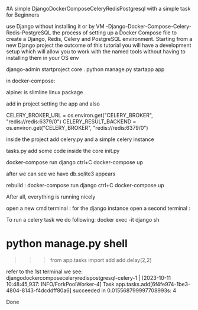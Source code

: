 #A simple DjangoDockerComposeCeleryRedisPostgresql with a simple task for Beginners

use Django without installing it or  by VM
-Django-Docker-Compose-Celery-Redis-PostgreSQL
the process of setting up a Docker Compose file to create a Django, Redis, Celery and PostgreSQL environment. 
Starting from a new Django project the outcome of this tutorial you will have a development setup which will
allow you to work with the named tools without having to installing them in your OS env


django-admin startproject core .
python manage.py startapp app

in docker-compose:
 
alpine: is  slimline linux package 


add in project setting   the app and  also  

CELERY_BROKER_URL = os.environ.get("CELERY_BROKER", "redis://redis:6379/0")
CELERY_RESULT_BACKEND = os.environ.get("CELERY_BROKER", "redis://redis:6379/0")


inside the project add  celery.py and a simple celery instance

tasks.py 
add some  code inside the core  init.py

docker-compose run django
ctrl+C
docker-compose up 

after we can see we have  db.sqlite3  appears 

rebuild :
docker-compose run django
ctrl+C
docker-compose up 

After all, everything is running nicely 

open a new cmd terminal :
for the django instance open a  second terminal :

To run a celery task we do following:
docker exec -it django sh
# python manage.py shell

>>> from app.tasks import add
>>> add.delay(2,2)

refer to the 1st terminal  we see:
djangodockercomposeceleryredispostgresql-celery-1  | [2023-10-11 10:48:45,937: INFO/ForkPoolWorker-4]
 Task app.tasks.add[6f4fe974-1be3-4804-8143-f4dcddff80a6] succeeded in 0.015568799997708993s: 4

Done
